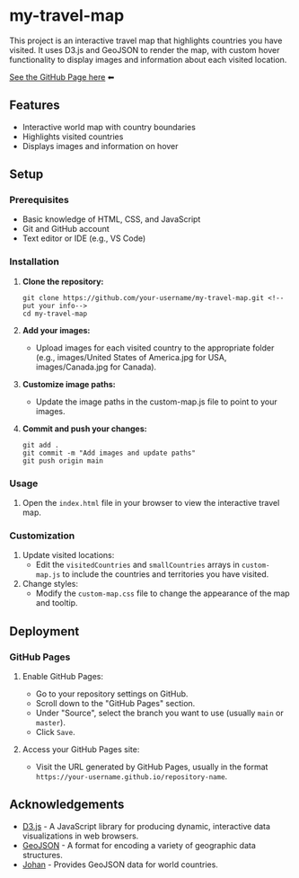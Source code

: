 # my-travel-map

This project is an interactive travel map that highlights countries you have visited. It uses D3.js and GeoJSON to render the map, with custom hover functionality to display images and information about each visited location.

[See the GitHub Page here](https://harmon1713.github.io/my-travel-map/) ⬅

## Features
- Interactive world map with country boundaries
- Highlights visited countries
- Displays images and information on hover

## Setup

### Prerequisites
- Basic knowledge of HTML, CSS, and JavaScript
- Git and GitHub account
- Text editor or IDE (e.g., VS Code)

### Installation

1. **Clone the repository:**
   ```
   git clone https://github.com/your-username/my-travel-map.git <!--put your info-->
   cd my-travel-map
   ```

2. **Add your images:**
	- Upload images for each visited country to the appropriate folder (e.g., images/United States of America.jpg for USA, images/Canada.jpg for Canada).

3. **Customize image paths:**
	- Update the image paths in the custom-map.js file to point to your images.

4. **Commit and push your changes:**

   ```
   git add .
   git commit -m "Add images and update paths"
   git push origin main
   ```

### Usage

1. Open the `index.html` file in your browser to view the interactive travel map.

### Customization

1. Update visited locations:
	- Edit the `visitedCountries` and `smallCountries` arrays in `custom-map.js` to include the countries and territories you have visited.
2. Change styles:
	- Modify the `custom-map.css` file to change the appearance of the map and tooltip.

## Deployment

### GitHub Pages

1. Enable GitHub Pages:
	- Go to your repository settings on GitHub.
	- Scroll down to the "GitHub Pages" section.
	- Under "Source", select the branch you want to use (usually `main` or `master`).
	- Click `Save`.

2. Access your GitHub Pages site:
	- Visit the URL generated by GitHub Pages, usually in the format `https://your-username.github.io/repository-name`.


## Acknowledgements
- [D3.js](https://d3js.org/) - A JavaScript library for producing dynamic, interactive data visualizations in web browsers.
- [GeoJSON](https://github.com/geojson) - A format for encoding a variety of geographic data structures.
- [Johan](https://raw.githubusercontent.com/johan/world.geo.json/master/countries.geo.json) - Provides GeoJSON data for world countries.

